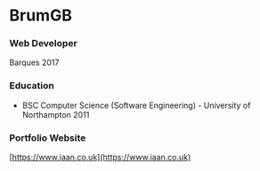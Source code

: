 BrumGB
======
### Web Developer
Barques 2017

### Education
* BSC Computer Science (Software Engineering) - University of Northampton 2011

### Portfolio Website
[https://www.iaan.co.uk](https://www.iaan.co.uk)